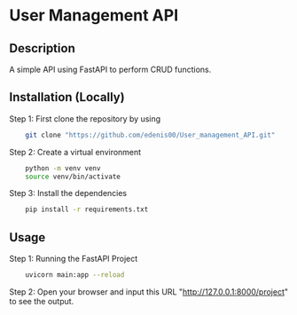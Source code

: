 # User Management API

## Description
A simple API using FastAPI to perform CRUD functions.

## Installation (Locally)
Step 1: First clone the repository by using
```sh
    git clone "https://github.com/edenis00/User_management_API.git"
```

Step 2: Create a virtual environment
```sh
    python -m venv venv
    source venv/bin/activate
```

Step 3: Install the dependencies
```sh
    pip install -r requirements.txt
```

## Usage
Step 1: Running the FastAPI Project
```sh
    uvicorn main:app --reload
```

Step 2: Open your browser and input this URL "http://127.0.0.1:8000/project" to see the output.